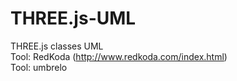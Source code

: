 THREE.js-UML
============

THREE.js classes UML
<br/> Tool: RedKoda (http://www.redkoda.com/index.html)
<br/> Tool: umbrelo
